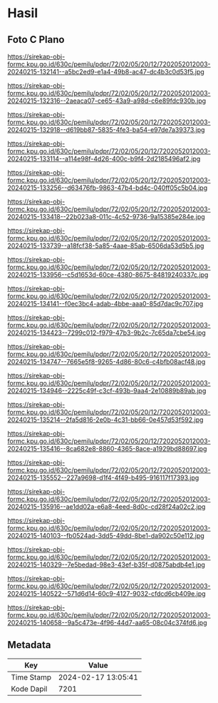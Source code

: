 # Hasil

## Foto C Plano

https://sirekap-obj-formc.kpu.go.id/630c/pemilu/pdpr/72/02/05/20/12/7202052012003-20240215-132141--a5bc2ed9-e1a4-49b8-ac47-dc4b3c0d53f5.jpg

https://sirekap-obj-formc.kpu.go.id/630c/pemilu/pdpr/72/02/05/20/12/7202052012003-20240215-132316--2aeaca07-ce65-43a9-a98d-c6e89fdc930b.jpg

https://sirekap-obj-formc.kpu.go.id/630c/pemilu/pdpr/72/02/05/20/12/7202052012003-20240215-132918--d619bb87-5835-4fe3-ba54-e97de7a39373.jpg

https://sirekap-obj-formc.kpu.go.id/630c/pemilu/pdpr/72/02/05/20/12/7202052012003-20240215-133114--a114e98f-4d26-400c-b9f4-2d2185496af2.jpg

https://sirekap-obj-formc.kpu.go.id/630c/pemilu/pdpr/72/02/05/20/12/7202052012003-20240215-133256--d63476fb-9863-47b4-bd4c-040ff05c5b04.jpg

https://sirekap-obj-formc.kpu.go.id/630c/pemilu/pdpr/72/02/05/20/12/7202052012003-20240215-133418--22b023a8-011c-4c52-9736-9a15385e284e.jpg

https://sirekap-obj-formc.kpu.go.id/630c/pemilu/pdpr/72/02/05/20/12/7202052012003-20240215-133739--a18fcf38-5a85-4aae-85ab-6506da53d5b5.jpg

https://sirekap-obj-formc.kpu.go.id/630c/pemilu/pdpr/72/02/05/20/12/7202052012003-20240215-133956--c5d1653d-60ce-4380-8675-84819240337c.jpg

https://sirekap-obj-formc.kpu.go.id/630c/pemilu/pdpr/72/02/05/20/12/7202052012003-20240215-134141--f0ec3bc4-adab-4bbe-aaa0-85d7dac9c707.jpg

https://sirekap-obj-formc.kpu.go.id/630c/pemilu/pdpr/72/02/05/20/12/7202052012003-20240215-134423--7299c012-f979-47b3-9b2c-7c65da7cbe54.jpg

https://sirekap-obj-formc.kpu.go.id/630c/pemilu/pdpr/72/02/05/20/12/7202052012003-20240215-134747--7665e5f8-9265-4d86-80c6-c4bfb08acf48.jpg

https://sirekap-obj-formc.kpu.go.id/630c/pemilu/pdpr/72/02/05/20/12/7202052012003-20240215-134946--2225c49f-c3cf-493b-9aa4-2e10889b89ab.jpg

https://sirekap-obj-formc.kpu.go.id/630c/pemilu/pdpr/72/02/05/20/12/7202052012003-20240215-135214--2fa5d816-2e0b-4c31-bb66-0e457d53f592.jpg

https://sirekap-obj-formc.kpu.go.id/630c/pemilu/pdpr/72/02/05/20/12/7202052012003-20240215-135416--8ca682e8-8860-4365-8ace-a1929bd88697.jpg

https://sirekap-obj-formc.kpu.go.id/630c/pemilu/pdpr/72/02/05/20/12/7202052012003-20240215-135552--227a9698-d1f4-4f49-b495-916117f17393.jpg

https://sirekap-obj-formc.kpu.go.id/630c/pemilu/pdpr/72/02/05/20/12/7202052012003-20240215-135916--ae1dd02a-e6a8-4eed-8d0c-cd28f24a02c2.jpg

https://sirekap-obj-formc.kpu.go.id/630c/pemilu/pdpr/72/02/05/20/12/7202052012003-20240215-140103--fb0524ad-3dd5-49dd-8be1-da902c50e112.jpg

https://sirekap-obj-formc.kpu.go.id/630c/pemilu/pdpr/72/02/05/20/12/7202052012003-20240215-140329--7e5bedad-98e3-43ef-b35f-d0875abdb4e1.jpg

https://sirekap-obj-formc.kpu.go.id/630c/pemilu/pdpr/72/02/05/20/12/7202052012003-20240215-140522--571d6d14-60c9-4127-9032-cfdcd6cb409e.jpg

https://sirekap-obj-formc.kpu.go.id/630c/pemilu/pdpr/72/02/05/20/12/7202052012003-20240215-140658--9a5c473e-4f96-44d7-aa65-08c04c374fd6.jpg


## Metadata

| Key        | Value               |
| ---------- | ------------------- |
| Time Stamp | 2024-02-17 13:05:41 |
| Kode Dapil | 7201                |



